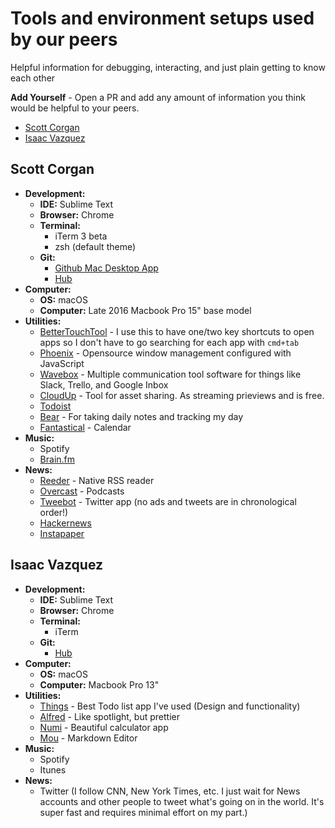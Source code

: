 # Tools and environment setups used by our peers

Helpful information for debugging, interacting, and just plain getting to know each other

**Add Yourself** - Open a PR and add any amount of information you think would be helpful to your peers.

* [Scott Corgan](#scott-corgan)
* [Isaac Vazquez](#isaac-vazquez)

## Scott Corgan

* **Development:**
  * **IDE:** Sublime Text
  * **Browser:** Chrome
  * **Terminal:**
    * iTerm 3 beta
    * zsh (default theme)
  * **Git:**
    * [Github Mac Desktop App](https://desktop.github.com/)
    * [Hub](https://hub.github.com/)
* **Computer:**
  * **OS:** macOS
  * **Computer:** Late 2016 Macbook Pro 15" base model
* **Utilities:**
  * [BetterTouchTool](https://www.boastr.net/) - I use this to have one/two key shortcuts to open apps so I don't have to go searching for each app with `cmd+tab`
  * [Phoenix](https://github.com/kasper/phoenix) - Opensource window management configured with JavaScript
  * [Wavebox](https://wavebox.io/) - Multiple communication tool software for things like Slack, Trello, and Google Inbox
  * [CloudUp](https://cloudup.com/) - Tool for asset sharing. As streaming prieviews and is free.
  * [Todoist](https://todoist.com)
  * [Bear](http://www.bear-writer.com/) - For taking daily notes and tracking my day
  * [Fantastical](https://flexibits.com/fantastical) - Calendar
* **Music:**
  * Spotify
  * [Brain.fm](http://brain.fm)
* **News:**
  * [Reeder](http://reederapp.com/mac/) - Native RSS reader
  * [Overcast](https://overcast.fm/) - Podcasts
  * [Tweebot](https://tapbots.com/tweetbot/mac/) - Twitter app (no ads and tweets are in chronological order!)
  * [Hackernews](https://vue-hn.now.sh/top)
  * [Instapaper](https://www.instapaper.com)


## Isaac Vazquez

* **Development:**
  * **IDE:** Sublime Text
  * **Browser:** Chrome
  * **Terminal:**
    * iTerm
  * **Git:**
    * [Hub](https://hub.github.com/)
* **Computer:**
  * **OS:** macOS
  * **Computer:** Macbook Pro 13"
* **Utilities:**
  * [Things](https://culturedcode.com/things/) - Best Todo list app I've used (Design and functionality)
  * [Alfred](https://www.alfredapp.com/) - Like spotlight, but prettier
  * [Numi](https://numi.io/) - Beautiful calculator app
  * [Mou](http://25.io/mou/) - Markdown Editor
* **Music:**
  * Spotify
  * Itunes
* **News:**
  * Twitter (I follow CNN, New York Times, etc. I just wait for News accounts and other people to tweet what's going on in the world. It's super fast and requires minimal effort on my part.)
